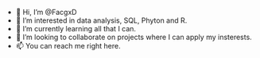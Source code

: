 - 👋 Hi, I’m @FacgxD
- 👀 I’m interested in data analysis, SQL, Phyton and R.
- 🌱 I’m currently learning all that I can.
- 💞️ I’m looking to collaborate on projects where I can apply my insterests.
- 📫 You can reach me right here. 

<!---
FacgxD/FacgxD is a ✨ special ✨ repository because its `README.md` (this file) appears on your GitHub profile.
You can click the Preview link to take a look at your changes.
--->
